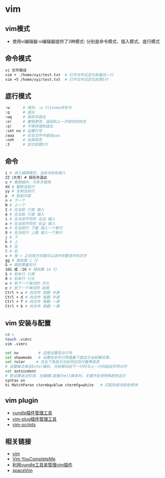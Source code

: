 # vim

## vim模式

- 使用vi编辑器:vi编辑器提供了3种模式: 分别是命令模式、插入模式、底行模式

## 命令模式

```bash
vi 文件路径
vim +  /home/xyz/test.txt  # 打开文件后定位到最后一行
vim +5 /home/xyz/test.txt  # 打开文件后定位到第5行
```

## 底行模式

<CodeBlock>

```bash
:w      # 保存，:w filenme另存为
:q      # 退出
:wq     # 保存并退出
:e!     # 撤销更改，返回到上一次保存的状态
:q!     # 不保存强制退出
:set nu # 设置行号
/aaa    # 在该文件中查找aaa
:noh    # 去掉高亮
:3      # 定位到第3行
```

</CodeBlock>

## 命令

<CodeBlock>

```bash
i # 进入编辑模式，当前光标处插入
ZZ（大写）# 保存并退出
u # 辙销操作，可多次使用
dd # 删除当前行
yy # 复制当前行
p  # 粘贴内容
n # 下一个
N # 上一个
I # 在当前 行首 插入
A # 在当前 行尾 插入
i # 在当前字符的 左边 插入
a # 在当前字符的 右边 插入
o # 在当前行 下面 插入一个新行
O # 在当前行 上面 插入一个新行
j # 下
k # 上
h # 左
l # 右
v # 按 v 之后按方向键可以选中你要选中的文字
gg # 跳到第 1 行
G # 跳到第最后行
16G 或 :16 # 跳到第 16 行
$ # 到本行 行尾
0 # 到本行 行头
w # 到下一个单词的 开头
e # 到下一个单词的 结尾
Ctrl + u # 向文件 首翻 半屏
Ctrl + d # 向文件 尾翻 半屏
Ctrl + f # 向文件 尾翻 一屏
Ctrl + b # 向文件 首翻 一屏
```

</CodeBlock>

## vim 安装与配置

<CodeBlock>

```bash
cd ~
touch .vimrc
vim .vimrc

set nu         # 这是设置显示行号
set showmode   # 设置在命令行界面最下面显示当前模式等。
set ruler     # 在右下角显示光标所在的行数等信息
# 设置每次单击Enter键后，光标移动到下一行时与上一行的起始字符对齐
set autoindent
# 即设置语法检测，当编辑C或者Shell脚本时，关键字会用特殊颜色显示
syntax on
hi MatchParen ctermbg=blue ctermfg=white   # 匹配的括号颜色修改
```

</CodeBlock>

## vim plugin

- [vundle插件管理工具](https://github.com/VundleVim/Vundle.vim)
- [vim-plug插件管理工具](https://github.com/junegunn/vim-plug)
- [vim-scripts](http://vim-scripts.org/vim/scripts.html)

## 相关链接

- [vim](https://github.com/judasn/Linux-Tutorial/)
- [Vim YouCompleteMe](https://www.jianshu.com/p/d908ce81017a)
- [利用vundle工具来管理vim插件](https://www.cnblogs.com/aaronLinux/p/6798898.html)
- [spaceVim](https://github.com/SpaceVim/SpaceVim)

